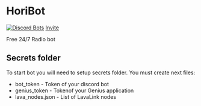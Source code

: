 # HoriBot
[![Discord Bots](https://top.gg/api/widget/servers/977152841514901555.svg)](https://top.gg/bot/977152841514901555)
[Invite](https://discord.com/api/oauth2/authorize?client_id=977152841514901555&permissions=70257664&scope=bot%20applications.commands)

Free 24/7 Radio bot

## Secrets folder
To start bot you will need to setup secrets folder. You must create next files:
* bot_token - Token of your discord bot
* genius_token - Tokenof your Genius application
* lava_nodes.json - List of LavaLink nodes
